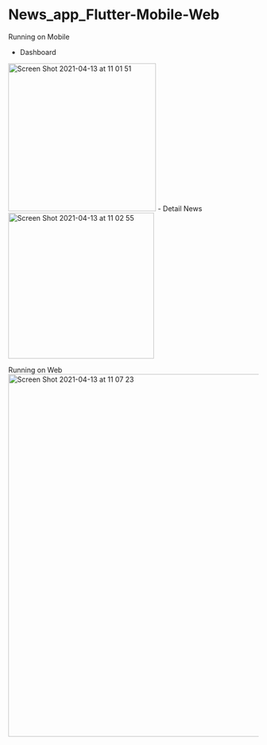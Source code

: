 # News_app_Flutter-Mobile-Web
Running on Mobile
- Dashboard
<img width="297" alt="Screen Shot 2021-04-13 at 11 01 51" src="https://user-images.githubusercontent.com/18082857/114495879-14c60700-9c49-11eb-8a1f-ee6042eda3f9.png">
- Detail News
<img width="293" alt="Screen Shot 2021-04-13 at 11 02 55" src="https://user-images.githubusercontent.com/18082857/114495960-39ba7a00-9c49-11eb-9b9d-097b542231d0.png">

Running on Web
<img width="728" alt="Screen Shot 2021-04-13 at 11 07 23" src="https://user-images.githubusercontent.com/18082857/114496068-64a4ce00-9c49-11eb-8257-3e2772c87ce0.png">
